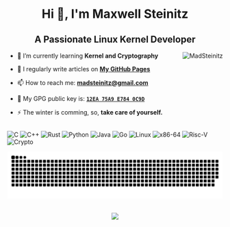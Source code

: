 <h1 align="center">Hi 👋, I'm Maxwell Steinitz</h1>
<h2 align="center">A Passionate Linux Kernel Developer</h2>

<img align="right" src="https://github-readme-stats.vercel.app/api?username=MadSteinitz&theme=dark&show_icons=true&locale=en" alt="MadSteinitz">

- 🌱 I’m currently learning **Kernel and Cryptography**

- 📝 I regularly write articles on **[My GitHub Pages](https://madsteinitz.github.io/blog/)**

- 📫 How to reach me: **[madsteinitz@gmail.com](mailto:madsteinitz@gmail.com)**

- 🔑 My GPG public key is: **[`12EA 75A9 E784 0C9D`](https://keys.openpgp.org/vks/v1/by-fingerprint/EF1DADA013BDEFC531B9D10D12EA75A9E7840C9D)**

- ⚡ The winter is comming, so, **take care of yourself.**

## 


![C](https://img.shields.io/badge/c-00599c.svg?style=for-the-badge&logo=c&logoColor=white) ![C++](https://img.shields.io/badge/c++-00599c.svg?style=for-the-badge&logo=cplusplus&logoColor=white) ![Rust](https://img.shields.io/badge/rust-171717.svg?style=for-the-badge&logo=rust&logoColor=white) ![Python](https://img.shields.io/badge/python-2b5b84.svg?style=for-the-badge&logo=python&logoColor=white) ![Java](https://img.shields.io/badge/java-1e8cbe.svg?style=for-the-badge&logo=coffeescript&logoColor=white) ![Go](https://img.shields.io/badge/go-00add8.svg?style=for-the-badge&logo=go&logoColor=white) ![Linux](https://img.shields.io/badge/Linux-30b980.svg?style=for-the-badge&logo=linux&logoColor=white) ![x86-64](https://img.shields.io/badge/x86--64-0071c5.svg?style=for-the-badge&logo=intel&logoColor=white) ![Risc-V](https://img.shields.io/badge/Risc--V-283272.svg?style=for-the-badge&logo=riscv&logoColor=white) ![Crypto](https://img.shields.io/badge/crypto-0098ea.svg?style=for-the-badge&logo=letsencrypt&logoColor=white)

![Contributions](https://github.com/MadSteinitz/MadSteinitz/raw/output/github-contribution-grid-snake-dark.svg)

##
<p align="center"><img src="https://profile-counter.glitch.me/MadSteinitz/count.svg" ></p>